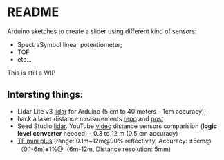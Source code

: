 # README

Arduino sketches to create a slider using different kind of sensors:

* SpectraSymbol linear potentiometer;
* TOF
* etc...

This is still a WIP

## Intersting things:

* Lidar Lite v3 [lidar](https://www.robot-italy.com/it/lidar-lite-v3.html) for Arduino (5 cm to 40 meters - 1cm accuracy);
* hack a laser distance measurements [repo](https://github.com/erniejunior/UT390B_Arduino_Library) and [post](http://blog.qartis.com/arduino-laser-distance-meter/)
* Seed Studio [lidar](https://www.seeedstudio.com/TFmini-S-LiDAR-module-Short-Range-ToF-LIDAR-Range-Finder-p-4425.html). YouTube [video](https://www.youtube.com/watch?v=VhbFbxyOI1k) distance sensors comparision (**logic level converter** needed) - 0.3 to 12 m (0.5 cm accuracy)
* [TF mini plus](https://www.seeedstudio.com/TFmini-Plus-LIDAR-Range-Finder-based-on-ToF-p-3222.html) (range: 0.1m~12m@90% reflectivity, Accuracy: ±5cm@（0.1-6m)±1%@（6m-12m, Distance resolution: 5mm)
